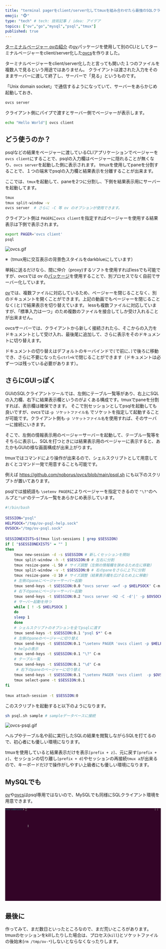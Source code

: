 ```yaml
---
title: "terminal pagerをclient/server化してtmuxを組み合わせたら最強のSQLクライアントになった"
emoji: "🐵"
type: "tech" # tech: 技術記事 / idea: アイデア
topics: ["ov","go","mysql","psql","tmux"]
published: true
---
```


[ターミナルページャー ovの紹介](https://zenn.dev/noborus/articles/2b1087a1274cf41c4c0a) の[ov](https://github.com/noborus/ov/)パッケージを使用して別のCLIとしてターミナルページャーをclient/server化した[ovcs](https://github.com/noborus/ovcs/)を作りました。

ターミナルページャーをclient/server化したと言っても開いた１つのファイルを複数人で見るという用途ではありません。
クライアントは渡された入力をそのままサーバーに渡して終了し、サーバーで「見る」というものです。

「Unix domain socket」で通信するようになっていて、サーバーをあらかじめ起動しておき、

```sh
ovcs server
```

クライアント側にパイプで渡すとサーバー側でページャーが表示します。

```sh
echo "Hello World"| ovcs client
```

## どう使うのか？

psqlなどの結果をページャーに渡しているCLIアプリケーションでページャーを`ovcs client`にすることで、psqlの入力欄はページャーに隠れることが無くなり、`ovcs server`を起動した側に表示されます。
tmuxを使用してpaneを分割することで、１つの端末でpsqlの入力欄と結果表示を分離することが出来ます。

ここでは、`tmux`を起動して、paneを2つに分割し、下側を結果表示用にサーバーを起動してます。

```sh
tmux
tmux split-window -v
ovcs server  # さらに -C 等 ov のオプションが使用できます。
```

クライアント側は `PAGER`に`ovcs client`を指定すればページャーを使用する結果表示は下側で表示されます。

```sh
export PAGER='ovcs client'
psql
```

![ovcs.gif](https://raw.githubusercontent.com/noborus/ovcs/master/docs/ovcs.gif)

※（tmux用に交互表示の背景色スタイルをdarkblueにしています）

単純に送るだけなら、間に仲介（proxy)するソフトを使用すればlessでも可能ですが、ovcsでは ov の[パッケージ](https://pkg.go.dev/github.com/noborus/ov/oviewer)を使用することで、別プロセスでなく自前でサーバー化しています。

[ov](https://zenn.dev/noborus/articles/2b1087a1274cf41c4c0a)では、複数ファイルに対応しているため、ページャーを閉じることなく、別のドキュメントを開くことができます。上記の動画でもページャーを閉じることなく`[`と`]`で結果表示を切り替えています。
lessも複数ファイルに対応していますが、「標準入力は一つ」のため複数のファイルを接合してしか受け入れることが出来ません。

ovcsサーバーでは、クライアントから新しく接続されたら、そこからの入力をドキュメントとして受け入れ、最後尾に追加して、さらに表示をそのドキュメントに切り替えます。

ドキュメントの切り替えはデフォルトのキーバインドで`[`で前に、`]`で後ろに移動でき、さらに不要になったら`ctrl+k`で閉じることができます（ドキュメントは必ず一つは残っている必要があります）。

## さらにGUIっぽく

GUIのSQLクライアントツールでは、左側にテーブル一覧等があり、右上にSQLの入力欄、右下に結果表示欄というのがよくある構成です。tmuxでpaneを分割すれば、表示欄は確保できます。
そこで別セッションとしてpsqlを起動しても良いですが、ovcsでは`-p ソケットファイル名` でソケットを指定して起動することが可能です。クライアント側も`-p ソケットファイル名`を使用すれば、そのサーバーに接続にいきます。

そこで、左側の情報表示用のページャーサーバーを起動して、テーブル一覧等をそちらに表示し、SQLを打つときには結果表示用のページャーに表示すると、あたかもGUIの様な画面構成が出来上がります。

tmuxではコマンドにより操作が出来るので、シェルスクリプトとして用意しておくとコマンド一発で用意することも可能です。

例えば https://github.com/noborus/ovcs/blob/main/psql.sh にも以下のスクリプトが置いてあります。

psqlでは接続語も `\setenv PAGER`によりページャーを指定できるので `"\?"`のヘルプと`"\d"`のテーブル一覧をあらかじめ表示しています。

```sh
#!/bin/bash

SESSION="psql"
HELPSOCK="/tmp/ov-psql-help.sock"
OVSOCK="/tmp/ov-psql.sock"

SESSIONEXISTS=$(tmux list-sessions | grep $SESSION)
if [ "$SESSIONEXISTS" = "" ]
then
    tmux new-session -d -s $SESSION # 新しくセッションを開始
    tmux split-window -h -t $SESSION:0 # 左右に分割
    tmux resize-pane -L 50 # サイズ調整（左側の情報欄を狭めるため左に移動）
    tmux split-window -v -t $SESSION:0 # 右のpaneをさらに上下に分割
    tmux resize-pane -U 10 # サイズ調整（結果表示欄を広げるため上に移動）
    # 左側のpaneにページャーサーバー起動
    tmux send-keys -t $SESSION:0.0 "ovcs server -w=f -p $HELPSOCK" C-m 
    # 右下のpaneにページャーサーバー起動
    tmux send-keys -t $SESSION:0.2 "ovcs server -H2 -C -d'|' -p $OVSOCK" C-m
    # サーバー起動を待つ
    while [ ! -S $HELPSOCK ]
    do
	sleep 1
    done
    # シェルスクリプトのオプションを全てpsqlに渡す
    tmux send-keys -t $SESSION:0.1 "psql $*" C-m  
    # 左側のpaneのページャーに切り替え
    tmux send-keys -t $SESSION:0.1 "\setenv PAGER 'ovcs client -p $HELPSOCK'" C-m 
    # helpの表示
    tmux send-keys -t $SESSION:0.1 "\?" C-m
    # テーブル一覧  
    tmux send-keys -t $SESSION:0.1 "\d" C-m
     # 右下のpaneのページャーに切り替え
    tmux send-keys -t $SESSION:0.1 "\setenv PAGER 'ovcs client  -p $OVSOCK'" C-m 
    tmux select-pane -t $SESSION:0.1
fi

tmux attach-session -t $SESSION:0
```

このスクリプトを起動すると以下のようになります。

```sh
sh psql.sh sample # sampleデータベースに接続
```

![ovcs-psql.gif](https://raw.githubusercontent.com/noborus/ovcs/master/docs/ovcs-psql.gif)

ヘルプやテーブル名や前に実行したSQLの結果を閲覧しながらSQLを打てるので、初心者にも優しい環境になります。

tmuxを使用していると結果表示だけを表示`[prefix + z]`、元に戻す`[prefix + z]`、セッションの切り離し`[prefix + d]`やセッションの再接続`tmux a`が出来るので、キーボードだけで操作がしやすい上級者にも優しい環境になります。

## MySQLでも

[ov](https://github.com/noborus/ov/)や[ovcs](https://github.com/noborus/ovcs/)はpsql専用ではないので、MySQLでも同様にSQLクライアント環境を用意できます。

![ovcs-mysql.gif](https://raw.githubusercontent.com/noborus/ovcs/master/docs/ovcs-mysql.gif)

## 最後に

作ってみて、まだ数日といったところなので、まだ荒いところがあります。
tmuxのセッションをkillしたりした場合は、プロセス(`kill`)とソケットファイルの後始末(`rm /tmp/ov-*`)しないとならなくなったりします。